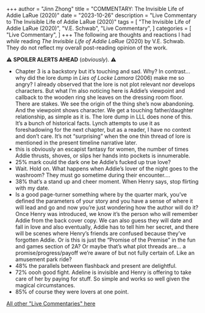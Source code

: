 +++
author = "Jinn Zhong"
title = "COMMENTARY: The Invisible Life of Addie LaRue (2020)"
date = "2023-10-26"
description = "Live Commentary to The Invisible Life of Addie LaRue (2020)"
tags = [
    "The Invisible Life of Addie LaRue (2020)",
    "V.E. Schwab",
    "Live Commentary",
]
categories = [
    "Live Commentary",
]
+++
The following are thoughts and reactions I had _while_ reading _The Invisible Life of Addie LaRue_ (2020) by V.E. Schwab. They do not reflect my overall post-reading opinion of the work. 

:warning: **SPOILER ALERTS AHEAD** (_obviously_). :warning:

* Chapter 3 is a backstory but it’s touching and sad. Why? In contrast... why did the lore dump in *Lies of Locke Lamora* (2006) make me so angry? I already observed that the lore is not plot relevant nor develops characters. But what I’m also noticing here is Addie’s viewpoint and callback to the wooden ring she leaves on the dressing room floor. There are stakes. We see the origin of the thing she’s now abandoning. And the viewpoint shows character. We get a touching father/daughter relationship, as simple as it is. The lore dump in LLL does none of this. It’s a bunch of historical facts. Lynch attempts to use it as foreshadowing for the next chapter, but as a reader, I have no context and don’t care. It’s not “surprising” when the one thin thread of lore is mentioned in the present timeline narrative later.
* this is obviously an escapist fantasy for women, the number of times Addie thrusts, shoves, or slips her hands into pockets is innumerable. 
* 25% mark could the dark one be Addie’s fucked up true love?
* Wait. Hold on. What happens when Addie’s lover of the night goes to the washroom? They must go sometime during their encounter….
* 38% that’s a stand up and cheer moment. When Henry says, stop flirting with my date.
* Is a good page-turner something where by the quarter mark, you’ve defined the parameters of your story and you have a sense of where it will lead and go and now you’re just wondering how the author will do it? Once Henry was introduced, we know it’s the person who will remember Addie from the back cover copy. We can also guess they will date and fall in love and also eventually, Addie has to tell him her secret, and there will be scenes where Henry’s friends are confused because they’ve forgotten Addie. Or is this is just the “Promise of the Premise” in the fun and games section of 2A? Or maybe that’s what plot threads are… a promise/progress/payoff we’re aware of but not fully certain of. Like an amusement park ride?
* 48% the parallels between flashback and present are delightful.
* 72% oooh good fight. Adeline is invisible and Henry is offering to take care of her by paying for stuff. So simple and works so well given the magical circumstances.
* 85% of course they were lovers at one point.

[All other "Live Commentaries" here](https://journal.jinnzhong.com/categories/live-commentary/)
